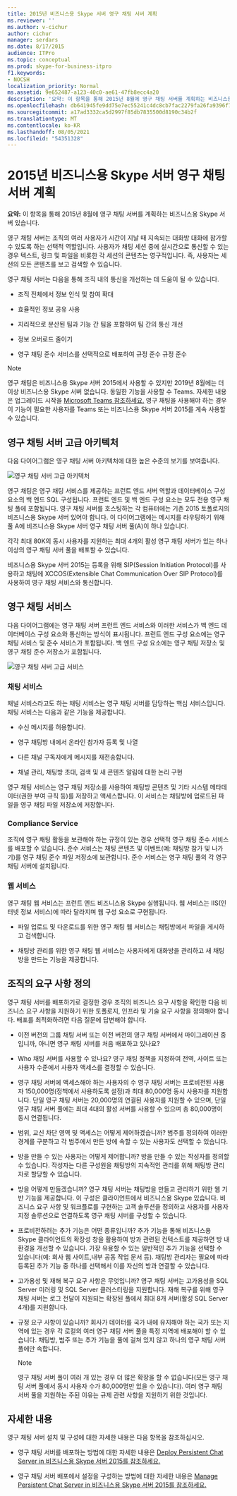 ```yaml
---
title: 2015년 비즈니스용 Skype 서버 영구 채팅 서버 계획
ms.reviewer: ''
ms.author: v-cichur
author: cichur
manager: serdars
ms.date: 8/17/2015
audience: ITPro
ms.topic: conceptual
ms.prod: skype-for-business-itpro
f1.keywords:
- NOCSH
localization_priority: Normal
ms.assetid: 9e652487-a123-40c0-ae61-47fb8ecc4a20
description: '요약: 이 항목을 통해 2015년 8월에 영구 채팅 서버를 계획하는 비즈니스용 Skype 서버 있습니다.'
ms.openlocfilehash: db641945fe9dd75e7ec55241c4dc8cb7fac2279fa26fa9396f7b537ac7876c66
ms.sourcegitcommit: a17ad3332ca5d2997f85db7835500d8190c34b2f
ms.translationtype: MT
ms.contentlocale: ko-KR
ms.lasthandoff: 08/05/2021
ms.locfileid: "54351328"
---
```

# <a name="plan-for-persistent-chat-server-in-skype-for-business-server-2015"></a>2015년 비즈니스용 Skype 서버 영구 채팅 서버 계획
 
**요약:** 이 항목을 통해 2015년 8월에 영구 채팅 서버를 계획하는 비즈니스용 Skype 서버 있습니다.
  
영구 채팅 서버는 조직의 여러 사용자가 시간이 지날 때 지속되는 대화방 대화에 참가할 수 있도록 하는 선택적 역할입니다. 사용자가 채팅 세션 중에 실시간으로 통신할 수 있는 경우 텍스트, 링크 및 파일을 비롯한 각 세션의 콘텐츠는 영구적입니다. 즉, 사용자는 세션의 모든 콘텐츠를 보고 검색할 수 있습니다.
  
영구 채팅 서버는 다음을 통해 조직 내의 통신을 개선하는 데 도움이 될 수 있습니다.
  
- 조직 전체에서 정보 인식 및 참여 확대
    
- 효율적인 정보 공유 사용 
    
- 지리적으로 분산된 팀과 기능 간 팀을 포함하여 팀 간의 통신 개선
    
- 정보 오버로드 줄이기
    
- 영구 채팅 준수 서비스를 선택적으로 배포하여 규정 준수 규정 준수

> [!NOTE] 
> 영구 채팅은 비즈니스용 Skype 서버 2015에서 사용할 수 있지만 2019년 8월에는 더 이상 비즈니스용 Skype 서버 없습니다. 동일한 기능을 사용할 수 Teams. 자세한 내용은 업그레이드 시작을 [Microsoft Teams 참조하세요.](/microsoftteams/upgrade-start-here) 영구 채팅을 사용해야 하는 경우 이 기능이 필요한 사용자를 Teams 또는 비즈니스용 Skype 서버 2015를 계속 사용할 수 있습니다. 
    
## <a name="persistent-chat-server-high-level-architecture"></a>영구 채팅 서버 고급 아키텍처

다음 다이어그램은 영구 채팅 서버 아키텍처에 대한 높은 수준의 보기를 보여줍니다. 
  
![영구 채팅 서버 고급 아키텍처](../../media/0344f6e2-0c6d-4391-b4b3-ec31062b1576.png)
  
영구 채팅은 영구 채팅 서비스를 제공하는 프런트 엔드 서버 역할과 데이터베이스 구성 요소의 백 엔드 SQL 구성됩니다. 프런트 엔드 및 백 엔드 구성 요소는 모두 전용 영구 채팅 풀에 포함됩니다. 영구 채팅 서버를 호스팅하는 각 컴퓨터에는 기존 2015 토폴로지의 비즈니스용 Skype 서버 있어야 합니다. 이 다이어그램에는 메시지를 라우팅하기 위해 풀 A에 비즈니스용 Skype 서버 영구 채팅 서버 풀(A)이 하나 있습니다.
  
각각 최대 80K의 동시 사용자를 지원하는 최대 4개의 활성 영구 채팅 서버가 있는 하나 이상의 영구 채팅 서버 풀을 배포할 수 있습니다.
  
비즈니스용 Skype 서버 2015는 등록을 위해 SIP(Session Initiation Protocol)를 사용하고 채팅에 XCCOS(Extensible Chat Communication Over SIP Protocol)를 사용하여 영구 채팅 서비스와 통신합니다. 
  
## <a name="persistent-chat-services"></a>영구 채팅 서비스

다음 다이어그램에는 영구 채팅 서버 프런트 엔드 서비스와 이러한 서비스가 백 엔드 데이터베이스 구성 요소와 통신하는 방식이 표시됩니다. 프런트 엔드 구성 요소에는 영구 채팅 서비스 및 준수 서비스가 포함됩니다. 백 엔드 구성 요소에는 영구 채팅 저장소 및 영구 채팅 준수 저장소가 포함됩니다.
  
![영구 채팅 서버 고급 서비스](../../media/bcdbadbe-e868-4a46-8a73-36562648fdf7.png)
  
### <a name="chat-service"></a>채팅 서비스

채널 서비스라고도 하는 채팅 서비스는 영구 채팅 서버를 담당하는 핵심 서비스입니다. 채팅 서비스는 다음과 같은 기능을 제공합니다.
  
- 수신 메시지를 허용합니다.
    
- 영구 채팅방 내에서 온라인 참가자 등록 및 나열
    
- 다른 채널 구독자에게 메시지를 재전송합니다.
    
- 채널 관리, 채팅방 초대, 검색 및 새 콘텐츠 알림에 대한 논리 구현
    
영구 채팅 서비스는 영구 채팅 저장소를 사용하여 채팅방 콘텐츠 및 기타 시스템 메타데이터(권한 부여 규칙 등)를 저장하고 액세스합니다. 이 서비스는 채팅방에 업로드된 파일을 영구 채팅 파일 저장소에 저장합니다.
  
### <a name="compliance-service"></a>Compliance Service

조직에 영구 채팅 활동을 보관해야 하는 규정이 있는 경우 선택적 영구 채팅 준수 서비스를 배포할 수 있습니다. 준수 서비스는 채팅 콘텐츠 및 이벤트(예: 채팅방 참가 및 나가기)를 영구 채팅 준수 파일 저장소에 보관합니다. 준수 서비스는 영구 채팅 풀의 각 영구 채팅 서버에 설치됩니다. 
  
### <a name="web-services"></a>웹 서비스

영구 채팅 웹 서비스는 프런트 엔드 비즈니스용 Skype 실행됩니다. 웹 서비스는 IIS(인터넷 정보 서비스)에 따라 달라지며 웹 구성 요소로 구현됩니다.
  
- 파일 업로드 및 다운로드를 위한 영구 채팅 웹 서비스는 채팅방에서 파일을 게시하고 검색합니다.
    
- 채팅방 관리를 위한 영구 채팅 웹 서비스는 사용자에게 대화방을 관리하고 새 채팅방을 만드는 기능을 제공합니다.
    
## <a name="defining-requirements-for-your-organization"></a>조직의 요구 사항 정의

영구 채팅 서버를 배포하기로 결정한 경우 조직의 비즈니스 요구 사항을 확인한 다음 비즈니스 요구 사항을 지원하기 위한 토폴로지, 인프라 및 기술 요구 사항을 정의해야 합니다. 배포를 최적화하려면 다음 질문에 답변해야 합니다.
  
- 이전 버전의 그룹 채팅 서버 또는 이전 버전의 영구 채팅 서버에서 마이그레이션 중입니까, 아니면 영구 채팅 서버를 처음 배포하고 있나요?
    
- Who 채팅 서버를 사용할 수 있나요? 영구 채팅 정책을 지정하여 전역, 사이트 또는 사용자 수준에서 사용자 액세스를 결정할 수 있습니다.
    
- 영구 채팅 서버에 액세스해야 하는 사용자의 수 영구 채팅 서버는 프로비전된 사용자 150,000명(정책에서 사용하도록 설정)과 최대 80,000명 동시 사용자를 지원합니다. 단일 영구 채팅 서버는 20,000명의 연결된 사용자를 지원할 수 있으며, 단일 영구 채팅 서버 풀에는 최대 4대의 활성 서버를 사용할 수 있으며 총 80,000명이 동시 연결됩니다.
    
- 범위, 교신 차단 영역 및 액세스는 어떻게 제어하겠습니까? 범주를 정의하여 이러한 경계를 구분하고 각 범주에서 만든 방에 속할 수 있는 사용자도 선택할 수 있습니다.
    
- 방을 만들 수 있는 사용자는 어떻게 제어합니까? 방을 만들 수 있는 작성자를 정의할 수 있습니다. 작성자는 다른 구성원을 채팅방의 지속적인 관리를 위해 채팅방 관리자로 할당할 수 있습니다.
    
- 방을 어떻게 만들겠습니까? 영구 채팅 서버는 채팅방을 만들고 관리하기 위한 웹 기반 기능을 제공합니다. 이 구성은 클라이언트에서 비즈니스용 Skype 있습니다. 비즈니스 요구 사항 및 워크플로를 구현하는 고객 솔루션을 정의하고 사용자를 사용자 지정 솔루션으로 연결하도록 영구 채팅 서버를 구성할 수 있습니다.
    
- 프로비전하려는 추가 기능은 어떤 종류입니까? 추가 기능을 통해 비즈니스용 Skype 클라이언트의 확장성 창을 활용하여 방과 관련된 컨텍스트를 제공하면 방 내 환경을 개선할 수 있습니다. 가장 유용할 수 있는 일반적인 추가 기능을 선택할 수 있습니다(예: 회사 웹 사이트,내부 공동 작업 문서 등). 채팅방 관리자는 필요에 따라 등록된 추가 기능 중 하나를 선택해서 이를 자신의 방과 연결할 수 있습니다. 
    
- 고가용성 및 재해 복구 요구 사항은 무엇입니까? 영구 채팅 서버는 고가용성을 SQL Server 미러링 및 SQL Server 클러스터링을 지원합니다. 재해 복구를 위해 영구 채팅 서버는 로그 전달이 지원되는 확장된 풀에서 최대 8개 서버(활성 SQL Server 4개)를 지원합니다. 
    
- 규정 요구 사항이 있습니까? 회사가 데이터를 국가 내에 유지해야 하는 국가 또는 지역에 있는 경우 각 로컬의 여러 영구 채팅 서버 풀을 특정 지역에 배포해야 할 수 있습니다. 채팅방, 범주 또는 추가 기능을 풀에 걸쳐 있지 않고 하나의 영구 채팅 서버 풀에만 속합니다. 
    
    > [!NOTE]
    > 영구 채팅 서버 풀이 여러 개 있는 경우 더 많은 확장을 할 수 없습니다(모든 영구 채팅 서버 풀에서 동시 사용자 수가 80,000명만 있을 수 있습니다). 여러 영구 채팅 서버 풀을 지원하는 주된 이유는 규제 관련 사항을 지원하기 위한 것입니다. 
  
## <a name="for-more-information"></a>자세한 내용

영구 채팅 서버 설치 및 구성에 대한 자세한 내용은 다음 항목을 참조하십시오.
  
- 영구 채팅 서버를 배포하는 방법에 대한 자세한 내용은 [Deploy Persistent Chat Server in 비즈니스용 Skype 서버 2015를 참조하세요.](../../deploy/deploy-persistent-chat-server/deploy-persistent-chat-server.md) 
    
- 영구 채팅 서버 배포에서 설정을 구성하는 방법에 대한 자세한 내용은 [Manage Persistent Chat Server in 비즈니스용 Skype 서버 2015를 참조하세요.](../../manage/persistent-chat/persistent-chat.md)
    

